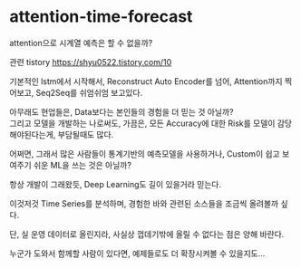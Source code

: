 # attention-time-forecast
attention으로 시계열 예측은 할 수 없을까?

관련 tistory
https://shyu0522.tistory.com/10

기본적인 lstm에서 시작해서, Reconstruct Auto Encoder를 넘어, Attention까지 찍어보고, Seq2Seq를 쉬엄쉬엄 보고있다.

아무래도 현업들은, Data보다는 본인들의 경험을 더 믿는 것 아닐까? <br />
그리고 모델을 개발하는 나로써도, 가끔은, 모든 Accuracy에 대한 Risk를 모델이 감당해야된다는게, 부담될때도 많다.

어쩌면, 그래서 많은 사람들이 통계기반의 예측모델을 사용하거나, Custom이 쉽고 보여주기 쉬운 ML을 쓰는 것은 아닐까?

항상 개발이 그래왔듯, Deep Learning도 길이 있을거라 믿는다.

이것저것 Time Series를 분석하며, 경험한 바와 관련된 소스들을 조금씩 올려볼까 싶다.

단, 실 운영 데이터로 올린지라, 사실상 껍데기밖에 올릴 수 없다는 점은 양해 바란다.

누군가 도와서 함께할 사람이 있다면, 예제들로도 더 확장시켜볼 수 있을지도...
